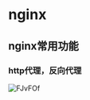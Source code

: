 # nginx

## nginx常用功能

### http代理，反向代理

![FJvFOf](https://zhuduanlei-1256381138.cos.ap-guangzhou.myqcloud.com/uPic/FJvFOf.png)
